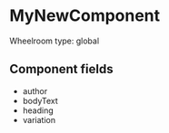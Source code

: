 # MyNewComponent

Wheelroom type: global

## Component fields

- author
- bodyText
- heading
- variation


